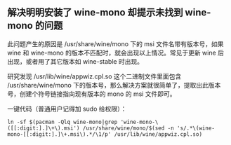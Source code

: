 ## 解决明明安装了 wine-mono 却提示未找到 wine-mono 的问题 ##

此问题产生的原因是 /usr/share/wine/mono 下的 msi 文件名带有版本号，如果 wine 和 wine-mono 的版本不匹配时，就会出现以上情况。常见于更新 wine 后出现，或者用了其它版本如 wine-stable 时出现。

研究发现 /usr/lib/wine/appwiz.cpl.so 这个二进制文件里面包含 /usr/share/wine/mono 下的版本号，那么解决方案就很简单了，提取出此版本号，创建个符号链接指向现有版本的 mono 的 msi 文件即可。

一键代码（普通用户记得加 sudo 给权限）：

```shell
ln -sf $(pacman -Qlq wine-mono|grep 'wine-mono-\([[:digit:].]\+\).msi') /usr/share/wine/mono/$(sed -n 's/.*\(wine-mono-[[:digit:].]\+.msi\).*/\1/p' /usr/lib/wine/appwiz.cpl.so)
```

